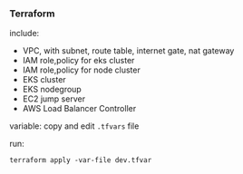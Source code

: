 ### Terraform

include:

- VPC, with subnet, route table, internet gate, nat gateway
- IAM role,policy for eks cluster
- IAM role,policy for node cluster
- EKS cluster
- EKS nodegroup
- EC2 jump server
- AWS Load Balancer Controller

variable: copy and edit `.tfvars` file

run:

```
terraform apply -var-file dev.tfvar
```
